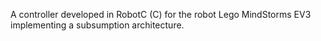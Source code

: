 A controller developed in RobotC (C) for the robot Lego MindStorms EV3 implementing a subsumption architecture.
